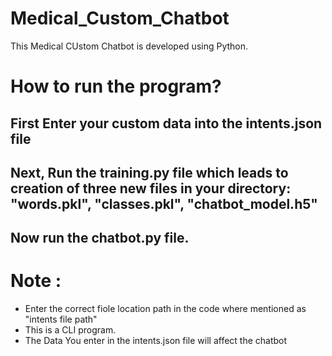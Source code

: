 # Medical_Custom_Chatbot

This Medical CUstom Chatbot is developed using Python.

# How to run the program?
## First Enter your custom data into the intents.json file
## Next, Run the training.py file which leads to creation of three new files in your directory: "words.pkl", "classes.pkl", "chatbot_model.h5"
## Now run the chatbot.py file. 

# Note :
- Enter the correct fiole location path in the code where mentioned as "intents file path"
- This is a CLI program.
- The Data You enter in the intents.json file will affect the chatbot
